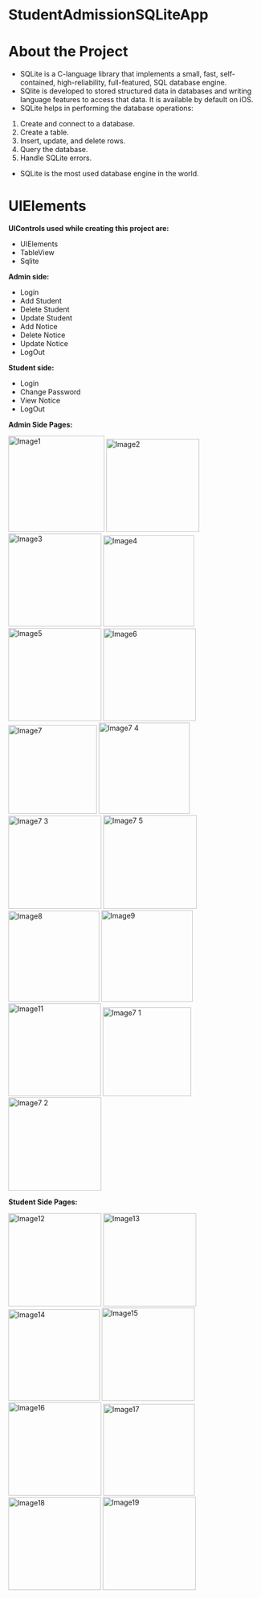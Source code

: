 # StudentAdmissionSQLiteApp

# About the Project
* SQLite is a C-language library that implements a small, fast, self-contained, high-reliability, full-featured, SQL database engine. 
* SQlite is developed to stored structured data in databases and writing language features to access that data. It is available by default on iOS.
* SQLite helps in performing the database operations:
1. Create and connect to a database.
2. Create a table.
3. Insert, update, and delete rows.
4. Query the database.
5. Handle SQLite errors.
* SQLite is the most used database engine in the world. 


# UIElements
__UIControls used while creating this project are:__
* UIElements
* TableView
* Sqlite

__Admin side:__
* Login
* Add Student
* Delete Student
* Update Student
* Add Notice
* Delete Notice
* Update Notice
* LogOut

__Student side:__
* Login
* Change Password
* View Notice
* LogOut

__Admin Side Pages:__

<img width="191" alt="Image1" src="https://user-images.githubusercontent.com/75938203/127144208-41226c29-4505-4111-8e2e-c0e71cffdc4e.png">

<img width="185" alt="Image2" src="https://user-images.githubusercontent.com/75938203/127144218-eef48609-d206-479d-a46f-018dd7c25bd4.png">

<img width="185" alt="Image3" src="https://user-images.githubusercontent.com/75938203/127144223-7f86ac7c-55a9-49bc-a863-bd5f7fb6562c.png">

<img width="181" alt="Image4" src="https://user-images.githubusercontent.com/75938203/127144225-8dbbb303-2ef2-4e9c-80c6-44e81c26ef04.png">

<img width="185" alt="Image5" src="https://user-images.githubusercontent.com/75938203/127144227-f3283307-8fa2-40f2-a498-1d200828afdc.png">

<img width="184" alt="Image6" src="https://user-images.githubusercontent.com/75938203/127144228-b1c289b3-3d6c-4589-a690-425ee3406a90.png">

<img width="176" alt="Image7" src="https://user-images.githubusercontent.com/75938203/127144230-b4ccb872-588f-4801-84ce-c7d137ae312a.png">

<img width="181" alt="Image7 4" src="https://user-images.githubusercontent.com/75938203/127145691-006ec6cf-b391-4112-b907-8bd06596946c.png">

<img width="185" alt="Image7 3" src="https://user-images.githubusercontent.com/75938203/127145688-1c6c03a2-9650-4b6c-8736-f4d3062c51d3.png">

<img width="186" alt="Image7 5" src="https://user-images.githubusercontent.com/75938203/127145882-d84c85c5-f62c-4d95-9269-b2868fd219c6.png">

<img width="181" alt="Image8" src="https://user-images.githubusercontent.com/75938203/127145994-d888add8-8ee8-4342-9910-d005a7c52799.png">

<img width="182" alt="Image9" src="https://user-images.githubusercontent.com/75938203/127145999-e1ffc031-2766-47f1-ba46-3a4950dbac44.png">

<img width="184" alt="Image11" src="https://user-images.githubusercontent.com/75938203/127146057-9352f617-89e3-4b10-b1ee-ec766a804f44.png">

<img width="176" alt="Image7 1" src="https://user-images.githubusercontent.com/75938203/127146670-7558d578-711b-4090-9b09-7e71cd351de4.png">

<img width="185" alt="Image7 2" src="https://user-images.githubusercontent.com/75938203/127146692-b2cf4e8d-506a-4502-a8ed-0d42b690a40f.png">


__Student Side Pages:__

<img width="185" alt="Image12" src="https://user-images.githubusercontent.com/75938203/127146102-700034e5-cc62-429e-bdb2-b3ded176f8d9.png">

<img width="185" alt="Image13" src="https://user-images.githubusercontent.com/75938203/127146108-d28b67e3-1ce3-46f8-bd2b-b70a781ac70e.png">

<img width="182" alt="Image14" src="https://user-images.githubusercontent.com/75938203/127146111-96482289-6ac7-4014-8944-9a93bed6a6e7.png">

<img width="185" alt="Image15" src="https://user-images.githubusercontent.com/75938203/127146196-c7ca3821-baa2-4b19-a5b0-bb51b46b5367.png">

<img width="185" alt="Image16" src="https://user-images.githubusercontent.com/75938203/127146206-c8561724-ec0f-45f3-a6e1-816ae3807948.png">

<img width="182" alt="Image17" src="https://user-images.githubusercontent.com/75938203/127146208-472f6bf1-dc10-4bee-b036-c0e12771c3d3.png">

<img width="184" alt="Image18" src="https://user-images.githubusercontent.com/75938203/127146213-79a7ab34-7d1d-48c0-a4c6-ab87c6130749.png">

<img width="185" alt="Image19" src="https://user-images.githubusercontent.com/75938203/127146217-2b850b31-173b-4e40-a53b-4ef658fb623a.png">




